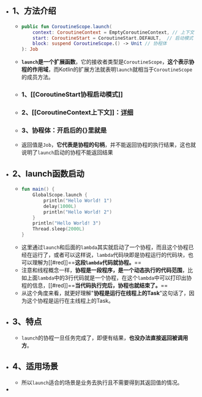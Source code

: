 - ## 1、方法介绍
	- ```kotlin
	  public fun CoroutineScope.launch(
	      context: CoroutineContext = EmptyCoroutineContext, // 上下文
	      start: CoroutineStart = CoroutineStart.DEFAULT,  // 启动模式
	      block: suspend CoroutineScope.() -> Unit // 协程体
	  ): Job 
	  ```
	- **`launch`是一个扩展函数**，它的接收者类型是`CoroutineScope`，**这个表示协程的作用域**，而Kotlin的扩展方法就表明`launch`就相当于`CoroutineScope`的成员方法。
	- ### 1、[[CoroutineStart协程启动模式]]
	- ### 2、[[CoroutineContext上下文]]：[详细](https://juejin.cn/post/7091850594474229796)
	- ### 3、协程体：开启后的{}里就是
	- 返回值是`Job`，**它代表是协程的句柄**，并不能返回协程的执行结果，这也就说明了`launch`启动的协程不能返回结果
- ## 2、launch函数启动
	- ```kotlin
	  fun main() {
	      GlobalScope.launch {
	          println("Hello World! 1")
	          delay(1000L)
	          println("Hello World! 2")
	      }
	      println("Hello World! 3")
	      Thread.sleep(2000L)
	  }
	  ```
	- 这里通过`launch`和后面的`lambda`其实就启动了一个协程，而且这个协程已经在运行了，或者可以这样说，`lambda`代码块即是协程运行的代码块，也可以理解为[[#red]]==**这段`lambda`代码就协程。**==
	- 注意和线程概念一样，**协程是一段程序，是一个动态执行的代码范围**，比如上面`lambda`中的3行代码就是一个协程，在这个`lambda`中可以打印出协程的信息，[[#red]]==**当代码执行完后，协程也就结束了。**==
	- 从这个角度来看，就更好理解"**协程是运行在线程上的Task**"这句话了，因为这个协程是运行在主线程上的Task。
- ## 3、特点
	- `launch`的协程一旦任务完成了，即便有结果，**也没办法直接返回被调用方**。
- ## 4、适用场景
	- 所以`launch`适合的场景是业务去执行且不需要得到其返回值的情况。
-